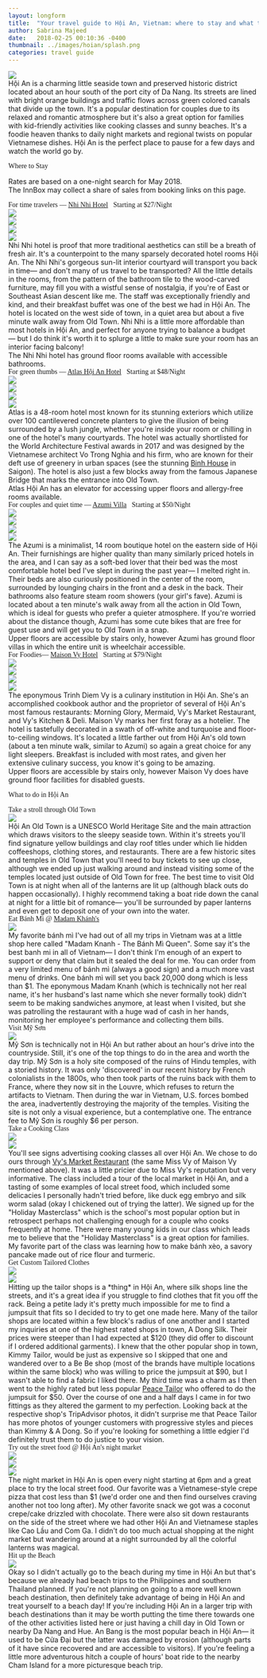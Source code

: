 ```yaml
---
layout: longform
title:  "Your travel guide to Hội An, Vietnam: where to stay and what to do."
author: Sabrina Majeed
date:   2018-02-25 00:10:36 -0400
thumbnail: ../images/hoian/splash.png
categories: travel guide
---
```


<img class="mt4-ns mt3 mb4-ns mb3" src="/images/hoian/splash.png">

<p class="pb4" style="max-width: 650px; margin: auto;">
Hội An is a charming little seaside town and preserved historic district located about an hour south of the port city of Da Nang. Its streets are lined with bright orange buildings and traffic flows across green colored canals that divide up the town. It's a popular destination for couples due to its relaxed and romantic atmosphere but it's also a great option for families with kid-friendly activities like cooking classes and sunny beaches. It's a foodie heaven thanks to daily night markets and regional twists on popular Vietnamese dishes. Hội An is the perfect place to pause for a few days and watch the world go by.</p>

<p class="tc f2 mt4 mb0" style="font-family: 'Gilroy-ExtraBold'">Where to Stay</p>
<p class="tc f6 light-silver mb4">Rates are based on a one-night search for May 2018. <br>The InnBox may collect a share of sales from booking links on this page.</p>

<p class="f3 pb3 pt3 lh-title" style="max-width: 650px; margin: auto; font-family: 'Gilroy-ExtraBold'">For time travelers — <a href="https://www.agoda.com/partners/partnersearch.aspx?cid=1801609&pcs=1&hl=en&hid=70194" target="_blank" class="link underline-hover orange">Nhi Nhi Hotel</a><span class="f5 light-silver">&nbsp; &nbsp;Starting at $27/Night</span></p>

<div class="fl w-100 w-50-ns pr1-ns mb1 mb0-ns">
<img src="../images/hoian/nhinhi_1.png">
</div>
<div class="fl w-100 w-50-ns pl1-ns mb2">
<img src="../images/hoian/nhinhi_2.png">
</div>
<div class="fl w-100 w-50-ns pr1-ns mb1 mb0-ns">
<img src="../images/hoian/nhinhi_4.png">
</div>
<div class="fl w-100 w-50-ns pl1-ns mb3 mb4-ns">
<img src="../images/hoian/nhinhi_3.png">
</div>

<p class="pb3" style="max-width: 650px; margin: auto;">Nhi Nhi hotel is proof that more traditional aesthetics can still be a breath of fresh air. It's a counterpoint to the many sparsely decorated hotel rooms Hội An. The Nhi Nhi's gorgeous sun-lit interior courtyard will transport you back in time— and don't many of us travel to be transported? All the little details in the rooms, from the pattern of the bathroom tile to the wood-carved furniture, may fill you with a wistful sense of nostalgia, if you're of East or Southeast Asian descent like me. The staff was exceptionally friendly and kind, and their breakfast buffet was one of the best we had in Hội An. The hotel is located on the west side of town, in a quiet area but about a five minute walk away from Old Town. Nhi Nhi is a little more affordable than most hotels in Hội An, and perfect for anyone trying to balance a budget— but I do think it's worth it to splurge a little to make sure your room has an interior facing balcony!</p>
<p style="max-width: 650px; margin: auto;" class="f6 i pb4 light-silver">The Nhi Nhi hotel has ground floor rooms available with accessible bathrooms.</p>

<p class="f3 pb3 pt3 lh-title" style="max-width: 650px; margin: auto; font-family: 'Gilroy-ExtraBold'">For green thumbs — <a href="https://www.agoda.com/partners/partnersearch.aspx?cid=1801609&pcs=1&hl=en&hid=1179186" target="_blank" class="link underline-hover orange">Atlas Hội An Hotel</a><span class="f5 light-silver">&nbsp; &nbsp;Starting at $48/Night</span></p>

<div class="fl w-100 w-50-ns pr1-ns mb1 mb0-ns">
<img src="../images/hoian/atlas_1.png">
</div>
<div class="fl w-100 w-50-ns pl1-ns mb2">
<img src="../images/hoian/atlas_2.png">
</div>
<div class="fl w-100 w-50-ns pr1-ns mb1 mb0-ns">
<img src="../images/hoian/atlas_3.png">
</div>
<div class="fl w-100 w-50-ns pl1-ns mb3 mb4-ns">
<img src="../images/hoian/atlas_4.png">
</div>

<p class="pb3" style="max-width: 650px; margin: auto;">Atlas is a 48-room hotel most known for its stunning exteriors which utilize over 100 cantilevered concrete planters to give the illusion of being surrounded by a lush jungle, whether you're inside your room or chilling in one of the hotel's many courtyards. The hotel was actually shortlisted for the World Architecture Festival awards in 2017 and was designed by the Vietnamese architect Vo Trong Nghia and his firm, who are known for their deft use of greenery in urban spaces (see the stunning <a href="https://www.dezeen.com/2017/04/13/vo-trong-nghia-binh-house-planted-terraces-interspersed-living-spaces-architecture-residential-vietnam/" target="new">Binh House</a> in Saigon). The hotel is also just a few blocks away from the famous Japanese Bridge that marks the entrance into Old Town.</p>
<p style="max-width: 650px; margin: auto;" class="f6 i pb4 light-silver">Atlas Hội An has an elevator for accessing upper floors and allergy-free rooms available.</p>


<p id="anchor" class="f3 pb3 pt3 lh-title" style="max-width: 650px; margin: auto; font-family: 'Gilroy-ExtraBold'">For couples and quiet time — <a href="http://www.booking.com/hotel/vn/azumi.html?aid=1452227&no_rooms=1&group_adults=1" target="_blank" class="link underline-hover orange">Azumi Villa</a><span class="f5 light-silver">&nbsp; &nbsp;Starting at $50/Night</span></p>

<div class="fl w-100 w-50-ns pr1-ns mb1 mb0-ns">
<img src="../images/hoian/azumi_1.png">
</div>
<div class="fl w-100 w-50-ns pl1-ns mb2">
<img src="../images/hoian/azumi_2.png">
</div>
<div class="fl w-100 w-50-ns pr1-ns mb1 mb0-ns">
<img src="../images/hoian/azumi_3.png">
</div>
<div class="fl w-100 w-50-ns pl1-ns mb3 mb4-ns">
<img src="../images/hoian/azumi_4.png">
</div>

<p class="pb3" style="max-width: 650px; margin: auto;">The Azumi is a minimalist, 14 room boutique hotel on the eastern side of Hội An. Their furnishings are higher quality than many similarly priced hotels in the area, and I can say as a soft-bed lover that their bed was the most comfortable hotel bed I've slept in during the past year— I melted right in. Their beds are also curiously positioned in the center of the room, surrounded by lounging chairs in the front and a desk in the back. Their bathrooms also feature steam room showers (your girl's fave). Azumi is located about a ten minute's walk away from all the action in Old Town, which is ideal for guests who prefer a quieter atmosphere. If you're worried about the distance though, Azumi has some cute bikes that are free for guest use and will get you to Old Town in a snap.</p>
<p style="max-width: 650px; margin: auto;" class="f6 i pb4 light-silver">Upper floors are accessible by stairs only, however Azumi has ground floor villas in which the entire unit is wheelchair accessible.</p>

<p class="f3 pb3 pt3 lh-title" style="max-width: 650px; margin: auto; font-family: 'Gilroy-ExtraBold'">For Foodies— <a href="https://www.agoda.com/partners/partnersearch.aspx?cid=1801609&pcs=1&hl=en&hid=979272" target="_blank" class="link underline-hover orange">Maison Vy Hotel</a><span class="f5 light-silver">&nbsp; &nbsp;Starting at $79/Night</span></p>

<div class="fl w-100 w-50-ns pr1-ns mb1 mb0-ns">
<img src="../images/hoian/maison_1.png">
</div>
<div class="fl w-100 w-50-ns pl1-ns mb2">
<img src="../images/hoian/maison_2.png">
</div>
<div class="fl w-100 w-50-ns pr1-ns mb1 mb0-ns">
<img src="../images/hoian/maison_3.png">
</div>
<div class="fl w-100 w-50-ns pl1-ns mb3 mb4-ns">
<img src="../images/hoian/maison_4.png">
</div>

<p class="pb3" style="max-width: 650px; margin: auto;">The eponymous Trinh Diem Vy is a culinary institution in Hội An.  She's an accomplished cookbook author and the proprietor of several of Hội An's most famous restaurants: Morning Glory, Mermaid, Vy's Market Restaurant, and Vy's Kitchen & Deli. Maison Vy marks her first foray as a hotelier. The hotel is tastefully decorated in a swath of off-white and turquoise and floor-to-ceiling windows. It's located a little farther out from Hội An's old town (about a ten minute walk, similar to Azumi) so again a great choice for any light sleepers. Breakfast is included with most rates, and given her extensive culinary success, you know it's going to be amazing.</p>
<p style="max-width: 650px; margin: auto;" class="f6 i pb4 light-silver">Upper floors are accessible by stairs only, however Maison Vy does have ground floor facilities for disabled guests.</p>


<p class="tc f2 mt4 mb4" style="font-family: 'Gilroy-ExtraBold'">What to do in Hội An</p>

<p class="f3 pb3 pt3 lh-title" style="max-width: 650px; margin: auto; font-family: 'Gilroy-ExtraBold'">Take a stroll through Old Town</p>
<div class="fl w-100 mb3">
<img src="../images/hoian/oldtown.png">
</div>
<p class="pb3" style="max-width: 650px; margin: auto;">Hội An Old Town is a UNESCO World Heritage Site and the main attraction which draws visitors to the sleepy seaside town. Within it's streets you'll find signature yellow buildings and clay roof titles under which lie hidden coffeeshops, clothing stores, and restaurants. There are a few historic sites and temples in Old Town that you'll need to buy tickets to see up close, although we ended up just walking around and instead visiting some of the temples located just outside of Old Town for free. The best time to visit Old Town is at night when all of the lanterns are lit up (although black outs do happen occasionally). I highly recommend taking a boat ride down the canal at night for a little bit of romance— you'll be surrounded by paper lanterns and even get to deposit one of your own into the water.</p>

<p class="f3 pb3 pt3 lh-title" style="max-width: 650px; margin: auto; font-family: 'Gilroy-ExtraBold'">Eat Bánh Mì @ <a href="https://foursquare.com/v/madam-kh%C3%A1nh--the-b%C3%A1nh-m%C3%AC-queen/51b67b8b498e9270692a1655" class="link underline-hover orange" target="_blank">Madam Khánh's</a></p>
<div class="fl w-100 mb3">
<img src="../images/hoian/bahnmi.png">
</div>
<p class="pb3" style="max-width: 650px; margin: auto;">My favorite bánh mì I've had out of all my trips in Vietnam was at a little shop here called "Madam Knanh - The Bánh Mì Queen". Some say it's the best banh mi in all of Vietnam— I don't think I'm enough of an expert to support or deny that claim but it sealed the deal for me. You can order from a very limited menu of bánh mì (always a good sign) and a much more vast menu of drinks. One bánh mì will set you back 20,000 dong which is less than $1.  The eponymous Madam Knanh (which is technically not her real name, it's her husband's last name which she never formally took) didn't seem to be making sandwiches anymore, at least when I visited, but she was patrolling the restaurant with a huge wad of cash in her hands, monitoring her employee's performance and collecting them bills.</p>

<p class="f3 pb3 pt3 lh-title" style="max-width: 650px; margin: auto; font-family: 'Gilroy-ExtraBold'">Visit Mỹ Sơn</p>
<div class="fl w-100 mb3">
<img src="../images/hoian/myson.png">
</div>
<p class="pb3" style="max-width: 650px; margin: auto;">Mỹ Sơn is technically not in Hội An but rather about an hour's drive into the countryside. Still, it's one of the top things to do in the area and worth the day trip. Mỹ Sơn is a holy site composed of the ruins of Hindu temples, with a storied history. It was only 'discovered' in our recent history by French colonialists in the 1800s, who then took parts of the ruins back with them to France, where they now sit in the Louvre, which refuses to return the artifacts to Vietnam. Then during the war in Vietnam, U.S. forces bombed the area, inadvertently destroying the majority of the temples. Visiting the site is not only a visual experience, but a contemplative one. The entrance fee to Mỹ Sơn is roughly $6 per person.</p>

<p class="f3 pb3 pt3 lh-title" style="max-width: 650px; margin: auto; font-family: 'Gilroy-ExtraBold'">Take a Cooking Class</p>
<div class="fl w-100 w-50-ns pr1-ns mb1 mb0-ns">
<img src="../images/hoian/cookingclass_1.png">
</div>
<div class="fl w-100 w-50-ns pl1-ns mb3">
<img src="../images/hoian/cookingclass_2.png">
</div>
<p class="pb3" style="max-width: 650px; margin: auto;">You'll see signs advertising cooking classes all over Hội An. We chose to do ours through <a href="https://tastevietnam.asia/cooking-classes" target="new">Vy's Market Restaurant</a> (the same Miss Vy of Maison Vy mentioned above). It was a little pricier due to Miss Vy's reputation but very informative. The class included a tour of the local market in Hội An, and a tasting of some examples of local street food, which included some delicacies I personally hadn't tried before, like duck egg embryo and silk worm salad (okay I chickened out of trying the latter). We signed up for the "Holiday Masterclass" which is the school's most popular option but in retrospect perhaps not challenging enough for a couple who cooks frequently at home. There were many young kids in our class which leads me to believe that the "Holiday Masterclass" is a great option for families. My favorite part of the class was learning how to make bánh xèo, a savory pancake made out of rice flour and turmeric.</p>

<p class="f3 pb3 pt3 lh-title" style="max-width: 650px; margin: auto; font-family: 'Gilroy-ExtraBold'">Get Custom Tailored Clothes</p>
<div class="fl w-100 w-50-ns pr1-ns mb1 mb0-ns">
<img src="../images/hoian/tailor_1.png">
</div>
<div class="fl w-100 w-50-ns pl1-ns mb3">
<img src="../images/hoian/tailor_2.png">
</div>
<p class="pb3" style="max-width: 650px; margin: auto;">Hitting up the tailor shops is a *thing* in Hội An, where silk shops line the streets, and it's a great idea if you struggle to find clothes that fit you off the rack. Being a petite lady it's pretty much impossible for me to find a jumpsuit that fits so I decided to try to get one made here. Many of the tailor shops are located within a few block's radius of one another and I started my inquiries at one of the highest rated shops in town, A Dong Silk. Their prices were steeper than I had expected at $120 (they did offer to discount if I ordered additional garments). I knew that the other popular shop in town, Kimmy Tailor, would be just as expensive so I skipped that one and wandered over to a Be Be shop (most of the brands have multiple locations within the same block) who was willing to price the jumpsuit at $90, but I wasn't able to find a fabric I liked there. My third time was a charm as I then went to the highly rated but less popular <a href="https://www.tripadvisor.com/Attraction_Review-g298082-d2717876-Reviews-Peace_Tailor_in_Hoi_An-Hoi_An_Quang_Nam_Province.html" target="new">Peace Tailor</a> who offered to do the jumpsuit for $50. Over the course of one and a half days I came in for two fittings as they altered the garment to my perfection. Looking back at the respective shop's TripAdvisor photos, it didn't surprise me that Peace Tailor has more photos of younger customers with progressive styles and pieces than Kimmy & A Dong. So if you're looking for something a little edgier I'd definitely trust them to do justice to your vision.</p>

<p class="f3 pb3 pt3 lh-title" style="max-width: 650px; margin: auto; font-family: 'Gilroy-ExtraBold'">Try out the street food @ Hội An's night market</p>


<div class="fl w-100 w-50-ns pr1-ns mb1 mb0-ns">
<img src="../images/hoian/nm_1.png">
</div>
<div class="fl w-100 w-50-ns pl1-ns mb1 mb2-ns">
<img src="../images/hoian/nm_2.png">
</div>
<div class="fl w-100 mb3 mb3-ns">
<img src="../images/hoian/nm_3.png">
</div>

<p class="pb3" style="max-width: 650px; margin: auto;">The night market in Hội An is open every night starting at 6pm and a great place to try the local street food. Our favorite was a Vietnamese-style crepe pizza that cost less than $1 (we'd order one and then find ourselves craving another not too long after). My other favorite snack we got was a coconut crepe/cake drizzled with chocolate. There were also sit down restaurants on the side of the street where we had other Hội An and Vietnamese staples like Cao Lầu and Com Ga. I didn't do too much actual shopping at the night market but wandering around at a night surrounded by all the colorful lanterns was magical. </p>

<p class="f3 pb3 pt3 lh-title" style="max-width: 650px; margin: auto; font-family: 'Gilroy-ExtraBold'">Hit up the Beach</p>
<div class="fl w-100 mb3">
<img src="../images/hoian/beach.png">
</div>
<p class="pb3" style="max-width: 650px; margin: auto;">Okay so I didn't actually go to the beach during my time in Hội An but that's because we already had beach trips to the Philippines and southern Thailand planned. If you're not planning on going to a more well known beach destination, then definitely take advantage of being in Hội An and treat yourself to a beach day! If you're including Hội An in a larger trip with beach destinations than it may be worth putting the time there towards one of the other activities listed here or just having a chill day in Old Town or nearby Da Nang and Hue. An Bang is the most popular beach in Hội An— it used to be Cửa Đại but the latter was damaged by erosion (although parts of it have since recovered and are accessible to visitors). If you're feeling a little more adventurous hitch a couple of hours' boat ride to the nearby Cham Island for a more picturesque beach trip.</p>
